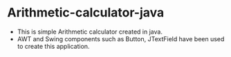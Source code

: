 # Arithmetic-calculator-java
- This is simple Arithmetic calculator created in java.
- AWT and Swing components such as Button, JTextField have been used to create this application.
